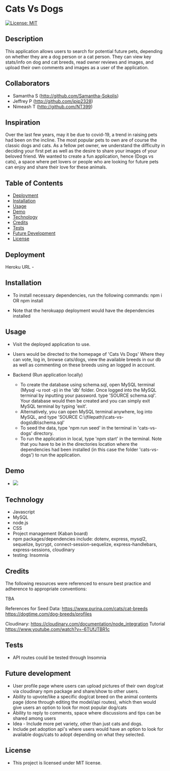 # Cats Vs Dogs
[![License: MIT](https://img.shields.io/badge/License-MIT-yellow.svg)](https://opensource.org/licenses/MIT)

## Description
This application allows users to search for potential future pets, depending on whether they are a dog person or a cat person. They can view key stats/info on dog and cat breeds, read owner reviews and images, and upload their own comments and images as a user of the application.

## Collaborators
- Samantha S (http://github.com/Samantha-Sokolis)
- Jeffrey P (http://github.com/jpjp2328)
- Nimeash T (http://github.com/NT399)

## Inspiration
Over the last few years, may it be due to covid-19, a trend in raising pets had been on the incline. The most popular pets to own are of course the classic dogs and cats. As a fellow pet owner, we understand the difficulty in deciding your first pet as well as the desire to share your images of your beloved friend. We wanted to create a fun application, hence (Dogs vs cats), a space where pet lovers or people who are looking for future pets can enjoy and share their love for these animals.

## Table of Contents
- [Deployment](#deployment)
- [Installation](#installation)
- [Usage](#usage)
- [Demo](#demo)
- [Technology](#technology)
- [Credits](#credits)
- [Tests](#tests)
- [Future Development](#future-development)
- [License](#license)

## Deployment
Heroku URL - 

## Installation
- To install necessary dependencies, run the following commands:
npm i OR npm install

- Note that the herokuapp deployment would have the dependencies installed

## Usage
- Visit the deployed application to use.
- Users would be directed to the homepage of 'Cats Vs Dogs' Where they can vote, log in, browse cats/dogs, view the available breeds in our db as well as commenting on these breeds using an logged in account.

- Backend (Run application locally)
  - To create the database using schema.sql, open MySQL terminal (Mysql -u root -p) in the 'db' folder. Once logged into the MySQL terminal by inputting your password. type 'SOURCE schema.sql'. Your database would then be created and you can simply exit MySQL terminal by typing 'exit'.
  - Alternatively, you can open MySQL terminal anywhere, log into MySQL, and type 'SOURCE C:\\(filepath)\cats-vs-dogs\db\schema.sql' 
  - To seed the data, type 'npm run seed' in the terminal in 'cats-vs-dogs' directory.
  - To run the application in local, type 'npm start' in the terminal. Note that you have to be in the directories location where the dependencies had been installed (in this case the folder 'cats-vs-dogs') to run the application.

## Demo
- ![](public/images/Catsvsdogs.gif)


## Technology
- Javascript
- MySQL
- node.js
- CSS
- Project management (Kaban board)
- npm packages/dependencies include: dotenv, express, mysql2, sequelize, bycrypt, connect-session-sequelize, express-handlebars, express-sessions, cloudinary
- testing: Insomnia

## Credits

The following resources were referenced to ensure best practice and adherence to appropriate conventions:

TBA

References for Seed Data:
https://www.purina.com/cats/cat-breeds
https://dogtime.com/dog-breeds/profiles

Cloudinary:
https://cloudinary.com/documentation/node_integration
Tutorial 
https://www.youtube.com/watch?v=-6TUfJTBR1c

## Tests
- API routes could be tested through Insomnia 

## Future development
- User profile page where users can upload pictures of their own dog/cat via cloudinary npm package and share/show to other users.
- Ability to upvote/like a specific dog/cat breed on the animal contents page (done through editing the model/api routes), which then would give users an option to look for most popular dog/cats
- Ability to reply to comments, space where discussions and tips can be shared among users
- Idea - Include more pet variety, other than just cats and dogs.
- Include pet adoption api's where users would have an option to look for available dogs/cats to adopt depending on what they selected.

## License
- This project is licensed under MIT license.



